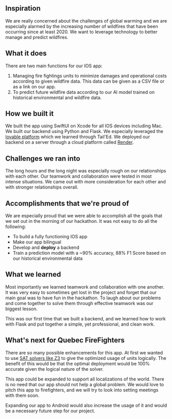 ## Inspiration
We are really concerned about the challenges of global warming and we are especially alarmed by the increasing number of wildfires that have been occurring since at least 2020. 
We want to leverage technology to better manage and predict wildfires.

## What it does
There are two main functions for our IOS app:

 1. Managing fire fightings units to minimize damages and operational costs according to given wildfire data.
 This data can be given as a CSV file or as a link on our app. 
 2. To predict future wildfire data according to our AI model trained on historical environmental and wildfire data. 


## How we built it
We built the app using SwiftUI on Xcode for all IOS devices including Mac. 
We built our backend using Python and Flask. 
We especially leveraged the [lovable platform](https://lovable.dev/) which we learned through Tail'Ed. 
We deployed our backend on a server through a cloud platform called [Render](https://dashboard.render.com/).


## Challenges we ran into
The long hours and the long night was especially rough on our relationships with each other. 
Our teamwork and collaboration were tested in most intense situations. 
We came out with more consideration for each other and with stronger relationships overall. 


## Accomplishments that we're proud of
We are especially proud that we were able to accomplish all the goals that we set out in the morning of our hackathon.
It was not easy to do all the following:

 * To build a fully functioning IOS app
 * Make our app bilingual
 * Develop and **deploy** a backend
 * Train a prediction model with a ~90% accuracy, 88% F1 Score based on our historical environmental data

## What we learned
Most importantly we learned teamwork and collaboration with one another. 
It was very easy to sometimes get lost in the project and forget that our main goal was to have fun in the hackathon. 
To laugh about our problems and come together to solve them through effective teamwork was our biggest lesson. 

This was our first time that we built a backend, and we learned how to work with Flask and put together a simple, yet professional, and clean work. 

## What's next for Quebec FireFighters
There are so many possible enhancements for this app.
At first we wanted to use [SAT solvers like Z3](https://en.wikipedia.org/wiki/Z3_Theorem_Prover) to give the optimized usage of units logically. 
The benefit of this would be that the optimal deployment would be 100% accurate given the logical nature of the solver. 

This app could be expanded to support all localizations of the world. 
There is no need that our app should not help a global problem. 
We would love to pitch this app to firefighters, and we will try to look into setting meetings with them soon. 

Expanding our app to Android would also increase the usage of it and would be a necessary future step for our project. 
